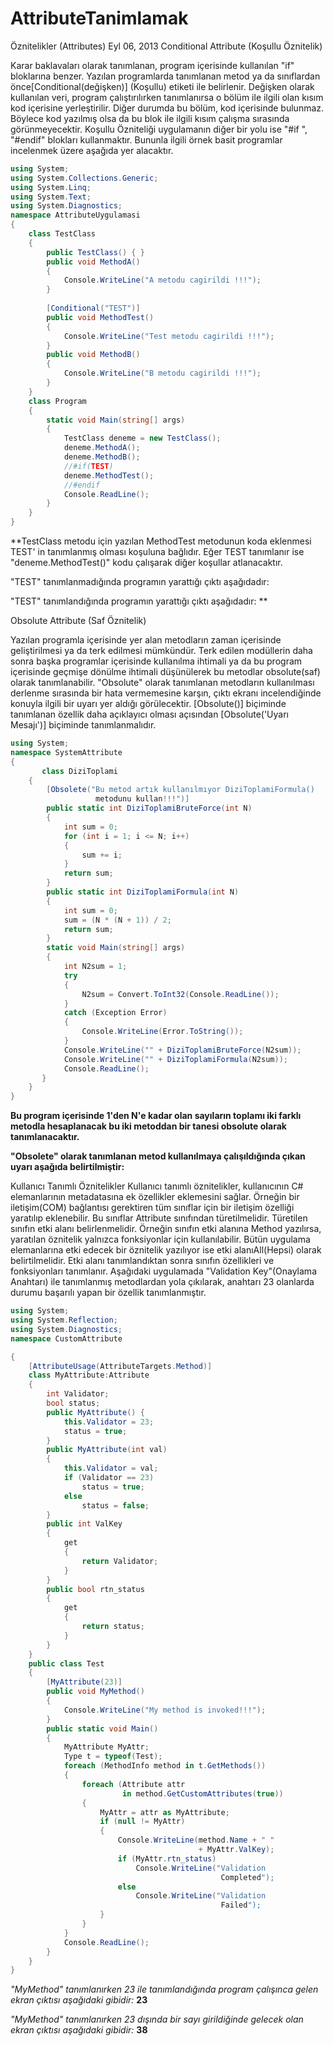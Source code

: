 # AttributeTanimlamak

Öznitelikler (Attributes)
Eyl 06, 2013
Conditional Attribute (Koşullu Öznitelik)

Karar baklavaları olarak tanımlanan, program içerisinde kullanılan "if" bloklarına benzer. Yazılan programlarda tanımlanan metod ya da sınıflardan önce[Conditional(değişken)] (Koşullu) etiketi ile belirlenir. Değişken olarak kullanılan veri, program çalıştırılırken tanımlanırsa o bölüm ile ilgili olan kısım kod içerisine yerleştirilir. Diğer durumda bu bölüm, kod içerisinde bulunmaz. Böylece kod yazılmış olsa da bu blok ile ilgili kısım çalışma sırasında görünmeyecektir. Koşullu Özniteliği uygulamanın diğer bir yolu ise "#if ", "#endif" blokları kullanmaktır. Bununla ilgili örnek basit programlar incelenmek üzere aşağıda yer alacaktır.
```C#
using System;
using System.Collections.Generic;
using System.Linq;
using System.Text;
using System.Diagnostics;
namespace AttributeUygulamasi
{
    class TestClass
    {
        public TestClass() { }
        public void MethodA()
        {
            Console.WriteLine("A metodu cagirildi !!!");
        }
       
        [Conditional("TEST")]
        public void MethodTest()
        {
            Console.WriteLine("Test metodu cagirildi !!!");
        }
        public void MethodB()
        {
            Console.WriteLine("B metodu cagirildi !!!");
        }
    }
    class Program
    {
        static void Main(string[] args)
        {
            TestClass deneme = new TestClass();
            deneme.MethodA();
            deneme.MethodB();
            //#if(TEST)
            deneme.MethodTest();
            //#endif
            Console.ReadLine();
        }
    }
}
```

**TestClass metodu için yazılan MethodTest metodunun koda eklenmesi TEST' in tanımlanmış olması koşuluna bağlıdır. Eğer TEST tanımlanır ise "deneme.MethodTest()" kodu çalışarak diğer koşullar atlanacaktır.

"TEST" tanımlanmadığında programın yarattığı çıktı aşağıdadır: 



"TEST" tanımlandığında programın yarattığı çıktı aşağıdadır: ** 



Obsolute Attribute (Saf Öznitelik)

Yazılan programla içerisinde yer alan metodların zaman içerisinde geliştirilmesi ya da terk edilmesi mümkündür. Terk edilen modüllerin daha sonra başka programlar içerisinde kullanılma ihtimali ya da bu program içerisinde geçmişe dönülme ihtimali düşünülerek bu metodlar obsolute(saf) olarak tanımlanabilir. "Obsolute" olarak tanımlanan metodların kullanılması derlenme sırasında bir hata vermemesine karşın, çıktı ekranı incelendiğinde konuyla ilgili bir uyarı yer aldığı görülecektir. [Obsolute()] biçiminde tanımlanan özellik daha açıklayıcı olması açısından [Obsolute('Uyarı Mesajı')] biçiminde tanımlanmalıdır.
```C#
using System;
namespace SystemAttribute
{
       class DiziToplami
    {
        [Obsolete("Bu metod artık kullanılmıyor DiziToplamiFormula()
                   metodunu kullan!!!")]
        public static int DiziToplamiBruteForce(int N)
        {
            int sum = 0;
            for (int i = 1; i <= N; i++)
            {
                sum += i;
            }
            return sum;
        }
        public static int DiziToplamiFormula(int N)
        {
            int sum = 0;
            sum = (N * (N + 1)) / 2;
            return sum;
        }
        static void Main(string[] args)
        {
            int N2sum = 1;
            try
            {
                N2sum = Convert.ToInt32(Console.ReadLine());
            }
            catch (Exception Error)
            {
                Console.WriteLine(Error.ToString());
            }
            Console.WriteLine("" + DiziToplamiBruteForce(N2sum));
            Console.WriteLine("" + DiziToplamiFormula(N2sum));
            Console.ReadLine();
       }
    }
} 
```

**Bu program içerisinde 1'den N'e kadar olan sayıların toplamı iki farklı metodla hesaplanacak bu iki metoddan bir tanesi obsolute olarak tanımlanacaktır.**

**"Obsolete" olarak tanımlanan metod kullanılmaya çalışıldığında çıkan uyarı aşağıda belirtilmiştir:**


 

Kullanıcı Tanımlı Öznitelikler
Kullanıcı tanımlı öznitelikler, kullanıcının C# elemanlarının metadatasına ek özellikler eklemesini sağlar. Örneğin bir iletişim(COM) bağlantısı gerektiren tüm sınıflar için bir iletişim özelliği yaratılıp eklenebilir. Bu sınıflar Attribute sınıfından türetilmelidir. Türetilen sınıfın etki alanı belirlenmelidir. Örneğin sınıfın etki alanına Method yazılırsa, yaratılan öznitelik yalnızca fonksiyonlar için kullanılabilir. Bütün uygulama elemanlarına etki edecek bir öznitelik yazılıyor ise etki alanıAll(Hepsi) olarak belirtilmelidir. Etki alanı tanımlandıktan sonra sınıfın özellikleri ve fonksiyonları tanımlanır. Aşağıdaki uygulamada "Validation Key"(Onaylama Anahtarı) ile tanımlanmış metodlardan yola çıkılarak, anahtarı 23 olanlarda durumu başarılı yapan bir özellik tanımlanmıştır.
```C#
using System;
using System.Reflection;
using System.Diagnostics;
namespace CustomAttribute

{
    [AttributeUsage(AttributeTargets.Method)]
    class MyAttribute:Attribute
    {
        int Validator;
        bool status;
        public MyAttribute() {
            this.Validator = 23;
            status = true;
        }
        public MyAttribute(int val)
        {
            this.Validator = val;
            if (Validator == 23)
                status = true;
            else
                status = false;
        }
        public int ValKey
        {
            get
            {
                return Validator;
            }
        }
        public bool rtn_status
        {
            get
            {
                return status;
            }
        }
    }
    public class Test
    {
        [MyAttribute(23)]
        public void MyMethod()
        {
            Console.WriteLine("My method is invoked!!!");
        }
        public static void Main()
        {
            MyAttribute MyAttr;
            Type t = typeof(Test);
            foreach (MethodInfo method in t.GetMethods())
            {
                foreach (Attribute attr 
                         in method.GetCustomAttributes(true))
                {
                    MyAttr = attr as MyAttribute;
                    if (null != MyAttr)
                    {
                        Console.WriteLine(method.Name + " "
                                          + MyAttr.ValKey);
                        if (MyAttr.rtn_status)
                            Console.WriteLine("Validation
                                               Completed");
                        else
                            Console.WriteLine("Validation 
                                               Failed");
                    }
                }
            }
            Console.ReadLine();
        }
    }
}
```
 

*"MyMethod" tanımlanırken 23 ile tanımlandığında program çalışınca gelen ekran çıktısı aşağıdaki gibidir:*
**23**


*"MyMethod" tanımlanırken 23 dışında bir sayı girildiğinde gelecek olan ekran çıktısı aşağıdaki gibidir:*
**38**

